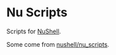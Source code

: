 # Nu Scripts

Scripts for [NuShell](https://www.nushell.sh/).

Some come from [nushell/nu_scripts](https://github.com/nushell/nu_scripts).